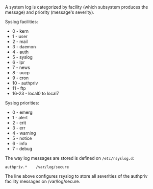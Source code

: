 
A system log is categorized by facility (which subsystem produces the message) and priority (message's severity).

Syslog facilities:

* 0 - kern
* 1 - user
* 2 - mail
* 3 - daemon
* 4 - auth
* 5 - syslog
* 6 - lpr
* 7 - news
* 8 - uucp
* 9 - cron
* 10 - authpriv
* 11 - ftp
* 16-23 - local0 to local7

Syslog priorities:

* 0 - emerg
* 1 - alert
* 2 - crit
* 3 - err
* 4 - warning
* 5 - notice
* 6 - info
* 7 - debug

The way log messages are stored is defined on `/etc/rsyslog.d`:

```
authpriv.*    /var/log/secure
```

The line above configures rsyslog to store all severities of the authpriv facility messages on /var/log/secure.

